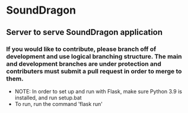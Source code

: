 # SoundDragon
## Server to serve SoundDragon application
### If you would like to contribute, please branch off of development and use logical branching structure. The main and development branches are under protection and contributers must submit a pull request in order to merge to them.

- NOTE: In order to set up and run with Flask, make sure Python 3.9 is installed, and run setup.bat
- To run, run the command 'flask run'
